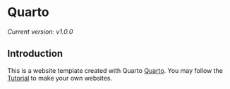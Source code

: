 # Quarto
*Current version: v1.0.0*

## Introduction
This is a website template created with Quarto [Quarto](https://quarto.org/). You may follow the [Tutorial](https://chenh19.github.io/Quarto/misc) to make your own websites.

